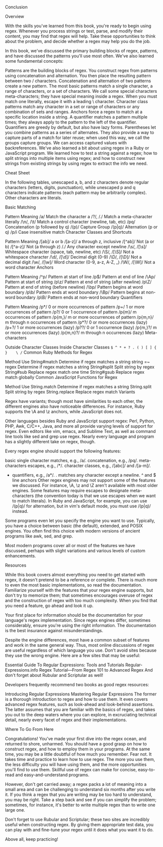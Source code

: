 Conclusion

Overview

With the skills you've learned from this book, you're ready to begin using regex. Whenever you process strings or test, parse, and modify their content, you may find that regex will help. Take these opportunities to think about the problem, and decide whether a regex may help you do the job.

In this book, we've discussed the primary building blocks of regex, patterns, and have discussed the patterns you'll use most often. We've also learned some fundamental concepts:

Patterns are the building blocks of regex. You construct regex from patterns using concatenation and alternation. You then place the resulting pattern between two / characters.
Concatenation and alternation of two patterns create a new pattern.
The most basic patterns match a single character, a range of characters, or a set of characters.
We call some special characters meta-characters; they have special meaning inside a regex. When you must match one literally, escape it with a leading \ character.
Character class patterns match any character in a set or range of characters or any combination of sets and ranges.
Anchors force a regex to match at a specific location inside a string.
A quantifier matches a pattern multiple times; they always apply to the pattern to the left of the quantifier. Quantifiers are greedy by default, but also have lazy forms.
Parentheses let you combine patterns as a series of alternates. They also provide a way to capture parts of a match for later reuse; when used this way, we call the groups capture groups. We can access captured values with backreferences.
We've also learned a bit about using regex in a Ruby or JavaScript program. We learned how to test a string against a regex; how to split strings into multiple items using regex; and how to construct new strings from existing strings by using regex to extract the info we need.

Cheat Sheet

In the following tables, unescaped a, b, and z characters denote regular characters (letters, digits, punctuation), while unescaped p and q characters indicate patterns (each pattern may be arbitrarily complex). Other characters are literals.

Basic Matching

Pattern	Meaning
/a/	Match the character a
/\?/, /\./	Match a meta-character literally
/\n/, /\t/	Match a control character (newline, tab, etc)
/pq/	Concatenation (p followed by q)
/(p)/	Capture Group
/(p|q)/	Alternation (p or q)
/p/i	Case insensitive match
Character Classes and Shortcuts

Pattern	Meaning
/[ab]/	a or b
/[a-z]/	a through z, inclusive
/[^ab]/	Not (a or b)
/[^a-z]/	Not (a through z)
/./	Any character except newline
/\s/, /[\s]/	Whitespace character (space, tab, newline, etc)
/\S/, /[\S]/	Not a whitespace character
/\d/, /[\d]/	Decimal digit (0-9)
/\D/, /[\D]/	Not a decimal digit
/\w/, /[\w]/	Word character (0-9, a-z, A-Z, _)
/\W/, /[\W]/	Not a word character
Anchors

Pattern	Meaning
/^p/	Pattern at start of line
/p$/	Pattern at end of line
/\Ap/	Pattern at start of string
/p\z/	Pattern at end of string (after newline)
/p\Z/	Pattern at end of string (before newline)
/\bp/	Pattern begins at word boundary
/p\b/	Pattern ends at word boundary
/\Bp/	Pattern begins at non-word boundary
/p\B/	Pattern ends at non-word boundary
Quantifiers

Pattern	Meaning
/p*/	0 or more occurrences of pattern
/p+/	1 or more occurrences of pattern
/p?/	0 or 1 occurrence of pattern
/p{m}/	m occurrences of pattern
/p{m,}/	m or more occurrences of pattern
/p{m,n}/	m through n occurrences of pattern
/p*?/	0 or more occurrences (lazy)
/p+?/	1 or more occurrences (lazy)
/p??/	0 or 1 occurrence (lazy)
/p{m,}?/	m or more occurrences (lazy)
/p{m,n}?/	m through n occurrences (lazy)
Meta-characters

Outside Character Classes	Inside Character Classes
`$ ^ * + ? . ( ) [ ] { }	\ /`
Common Ruby Methods for Regex

Method	Use
String#match	Determine if regex matches a string
string =~ regex	Determine if regex matches a string
String#split	Split string by regex
String#sub	Replace regex match one time
String#gsub	Replace regex match globally
Common JavaScript Functions for Regex

Method	Use
String.match	Determine if regex matches a string
String.split	Split string by regex
String.replace	Replace regex match
Variants

Regex have variants; though most have similarities to each other, the different engines also have noticeable differences. For instance, Ruby supports the \A and \z anchors, while JavaScript does not.

Other languages besides Ruby and JavaScript support regex: Perl, Python, PHP, Awk, C/C++, Java, and more all provide varying levels of support for regex. Even editors like vim, emacs, and Sublime Text, as well as command line tools like sed and grep use regex. Nearly every language and program has a slightly different take on regex, though.

Every regex engine should support the following features:

basic single character matches, e.g., /a/.
concatenation, e.g., /pq/.
meta-characters escapes, e.g., /\*/.
character classes, e.g., /[abc]/ and /[a-m]/.
* quantifiers, e.g., /a*/.
. matches any character except a newline.
^ and $ line anchors
Other regex engines may not support some of the features we discussed. For instance, \A, \z and \Z aren't available with most older engines. Some features may require escapes to designate meta-characters (the convention today is that we use escapes when we want to match literals). In Ruby and JavaScript, for example, you can use /(p|q)/ for alternation, but in vim's default mode, you must use /\(p\|q\)/ instead.

Some programs even let you specify the engine you want to use. Typically, you have a choice between basic (the default), extended, and POSIX engines. You often find this choice with modern versions of ancient programs like awk, sed, and grep.

Most modern programs cover all or most of the features we have discussed, perhaps with slight variations and various levels of custom enhancements.

Resources

While this book covers almost everything you need to get started with regex, it doesn't pretend to be a reference or complete. There is much more to even the most basic implementations, so read the documentation. Familiarize yourself with the features that your regex engine supports, but don't try to memorize them; that sometimes encourages overuse of regex and the construction of regex with too much complexity. When you find that you need a feature, go ahead and look it up.

Your first place for information should be the documentation for your language's regex implementation. Since regex engines differ, sometimes considerably, ensure you're using the right information. The documentation is the best insurance against misunderstandings.

Despite the engine differences, most have a common subset of features and work in the same general way. Thus, most online discussions of regex are useful regardless of which language you use. Don't avoid sites because they use the wrong engine. Here are a few sites that may be useful:

Essential Guide To Regular Expressions: Tools and Tutorials
Regular-Expressions.info
Regex Tutorial—From Regex 101 to Advanced Regex
And don't forget about Rubular and Scriptular as well!

Developers frequently recommend two books as good regex resources:

Introducing Regular Expressions
Mastering Regular Expressions
The former is a thorough introduction to regex and how to use them. It even covers advanced regex features, such as look-ahead and look-behind assertions. The latter assumes that you are familiar with the basics of regex, and takes you out to the deep waters where you can explore, in excruciating technical detail, nearly every facet of regex and their implementations.

Where To Go From Here

Congratulations! You've made your first dive into the regex ocean, and returned to shore, unharmed. You should have a good grasp on how to construct regex, and how to employ them in your programs. At the same time, you may be a little doubtful of how much you remember. Fear not. It takes time and practice to learn how to use regex. The more you use them, the less difficulty you will have using them, and the more opportunities you'll find to use them. Skillful use of regex can make for concise, easy-to-read and easy-and-understand programs.

However, don't get carried away; a regex packs a lot of meaning into a small area and can be challenging to understand six months after you write it. If you think a regex that you are writing may be too hard to understand, you may be right. Take a step back and see if you can simplify the problem; sometimes, for instance, it's better to write multiple regex than to write one large one.

Don't forget to use Rubular and Scriptular; these two sites are incredibly useful when constructing regex. By giving them appropriate test data, you can play with and fine-tune your regex until it does what you want it to do.

Above all, keep practicing!